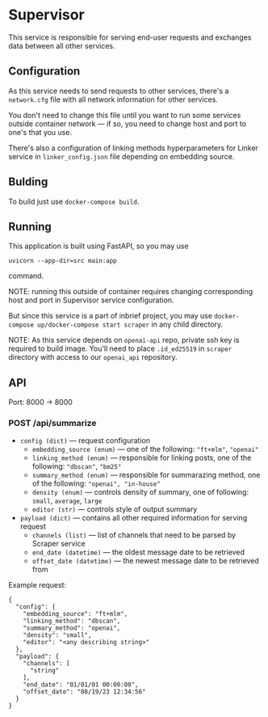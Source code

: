 # Supervisor

This service is responsible for serving end-user requests and exchanges
data between all other services.

## Configuration

As this service needs to send requests to other services, there's a `network.cfg`
file with all network information for other services.

You don't need to change this file until you want to run some services outside
container network — if so, you need to change host and port to one's that
you use.

There's also a configuration of linking methods hyperparameters for 
Linker service in `linker_config.json` file depending on embedding source.


## Bulding

To build just use `docker-compose build`.

## Running

This application is built using FastAPI, so you may use
```
uvicorn --app-dir=src main:app
```
command.

NOTE: running this outside of container requires changing corresponding host
and port in Supervisor service configuration.

But since this service is a part of inbrief project, you may use `docker-compose up/docker-compose start scraper`
in any child directory. 

NOTE: As this service depends on `openai-api` repo, private ssh key is required
to build image. You'll need to place `.id_ed25519` in `scraper` directory with
access to our `openai_api` repository.

## API

Port: 8000 -> 8000

### POST /api/summarize
- `config (dict)` — request configuration
    - `embedding_source (enum)` — one of the following: `"ft+mlm"`, `"openai"`
    - `linking_method (enum)` — responsible for linking posts, one of the following: `"dbscan"`, `"bm25"`
    - `summary_method (enum)` — responsible for summarazing method, one of the following: `"openai", "in-house"`
    - `density (enum)` — controls density of summary, one of following: `small`, `average`, `large`
    - `editor (str)` — controls style of output summary
- `payload (dict)` — contains all other required information for serving request
    - `channels (list)` — list of channels that need to be parsed by Scraper service
    - `end_date (datetime)` — the oldest message date to be retrieved
    - `offset_date (datetime)` — the newest message date to be retrieved from

Example request:
```
{
  "config": {
    "embedding_source": "ft+mlm",
    "linking_method": "dbscan",
    "summary_method": "openai",
    "density": "small",
    "editor": "<any describing string>"
  },
  "payload": {
    "channels": [
      "string"
    ],
    "end_date": "01/01/01 00:00:00",
    "offset_date": "08/19/23 12:34:56"
  }
}
```
